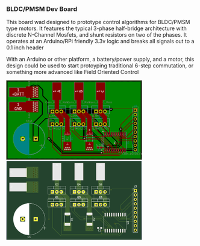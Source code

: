 ### BLDC/PMSM Dev Board

This board wad designed to prototype control algorithms for BLDC/PMSM type motors. It features the typical 3-phase half-bridge architecture with discrete N-Channel Mosfets, and shunt resistors on two of the phases. It operates at an Arduino/RPi friendly 3.3v logic and breaks all signals out to a 0.1 inch header

With an Arduino or other platform, a battery/power supply, and a motor, this design could be used to start protoyping traditional 6-step commutation, or something more advanced like Field Oriented Control

<img src="media/layout.png" width=360>
<br>
<img src="media/layout_3d.png" width=360>